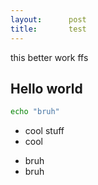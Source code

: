 ```yaml
---
layout:      post
title:       test
---
```


this better work ffs

## Hello world

```bash
echo "bruh"
```

- cool stuff
- cool

* bruh
* bruh